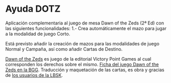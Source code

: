 Ayuda DOTZ
==============

Aplicación complementaria al juego de mesa Dawn of the Zeds (2ª Ed) con las siguientes funcionalidades:
1.- Crea automáticamente el mazo para jugar a la modalidad de juego Corto.

Está previsto añadir la creación de mazos para las modalidades de juego Normal y Campaña, así como añadir Cartas de Destino.


[Dawn of the Zeds](http://www.victorypointgames.com/dawn-of-the-zeds-2nd-edition.html) es juego de la editorial Victory Point Games al cual corresponden los derechos sobre el mismo.
[Ficha del juego Dawn of the Zeds en la BGG](http://boardgamegeek.com/boardgame/144568/dawn-zeds-second-edition).
Traducción y maquetación de las cartas, es obra y gracias de [los usuarios de la LBSK](http://labsk.net/index.php?topic=125777.0).
